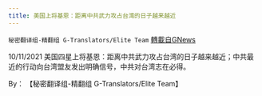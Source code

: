 ```yaml
---
title: 美国上将基恩：距离中共武力攻占台湾的日子越来越近
---
```

`秘密翻译组-精翻组 G-Translators/Elite Team` [轉載自GNews](https://gnews.org/zh-hans/1593360/)

10/11/2021 美国四星上将基恩：距离中共武力攻占台湾的日子越来越近；中共最近的行动向台湾盟友发出明确信号，中共对台湾志在必得。

By： 【秘密翻译组-精翻组 G-Translators/Elite Team】
